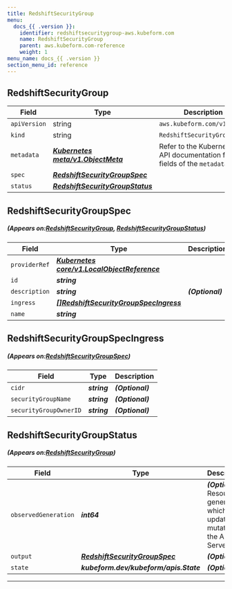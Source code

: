 ```yaml
---
title: RedshiftSecurityGroup
menu:
  docs_{{ .version }}:
    identifier: redshiftsecuritygroup-aws.kubeform.com
    name: RedshiftSecurityGroup
    parent: aws.kubeform.com-reference
    weight: 1
menu_name: docs_{{ .version }}
section_menu_id: reference
---
```


## RedshiftSecurityGroup
| Field | Type | Description |
| ------ | ----- | ----------- |
| `apiVersion` | string | `aws.kubeform.com/v1alpha1` |
|    `kind` | string | `RedshiftSecurityGroup` |
| `metadata` | ***[Kubernetes meta/v1.ObjectMeta](https://kubernetes.io/docs/reference/generated/kubernetes-api/v1.13/#objectmeta-v1-meta)***|Refer to the Kubernetes API documentation for the fields of the `metadata` field.|
| `spec` | ***[RedshiftSecurityGroupSpec](#RedshiftSecurityGroupSpec)***||
| `status` | ***[RedshiftSecurityGroupStatus](#RedshiftSecurityGroupStatus)***||
## RedshiftSecurityGroupSpec
##### (Appears on:[RedshiftSecurityGroup](#RedshiftSecurityGroup), [RedshiftSecurityGroupStatus](#RedshiftSecurityGroupStatus))
| Field | Type | Description |
| ------ | ----- | ----------- |
| `providerRef` | ***[Kubernetes core/v1.LocalObjectReference](https://kubernetes.io/docs/reference/generated/kubernetes-api/v1.13/#localobjectreference-v1-core)***||
| `id` | ***string***||
| `description` | ***string***| ***(Optional)*** |
| `ingress` | ***[[]RedshiftSecurityGroupSpecIngress](#RedshiftSecurityGroupSpecIngress)***||
| `name` | ***string***||
## RedshiftSecurityGroupSpecIngress
##### (Appears on:[RedshiftSecurityGroupSpec](#RedshiftSecurityGroupSpec))
| Field | Type | Description |
| ------ | ----- | ----------- |
| `cidr` | ***string***| ***(Optional)*** |
| `securityGroupName` | ***string***| ***(Optional)*** |
| `securityGroupOwnerID` | ***string***| ***(Optional)*** |
## RedshiftSecurityGroupStatus
##### (Appears on:[RedshiftSecurityGroup](#RedshiftSecurityGroup))
| Field | Type | Description |
| ------ | ----- | ----------- |
| `observedGeneration` | ***int64***| ***(Optional)*** Resource generation, which is updated on mutation by the API Server.|
| `output` | ***[RedshiftSecurityGroupSpec](#RedshiftSecurityGroupSpec)***| ***(Optional)*** |
| `state` | ***kubeform.dev/kubeform/apis.State***| ***(Optional)*** |
---
